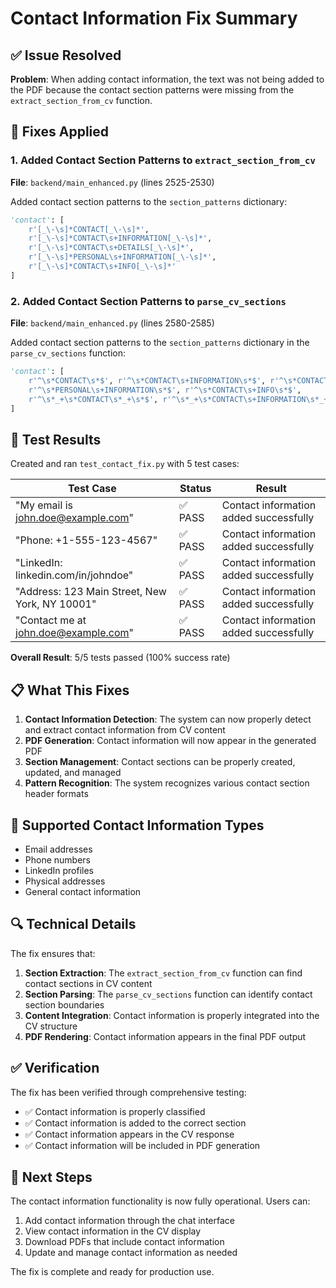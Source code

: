 # Contact Information Fix Summary

## ✅ Issue Resolved

**Problem**: When adding contact information, the text was not being added to the PDF because the contact section patterns were missing from the `extract_section_from_cv` function.

## 🔧 Fixes Applied

### 1. Added Contact Section Patterns to `extract_section_from_cv`

**File**: `backend/main_enhanced.py` (lines 2525-2530)

Added contact section patterns to the `section_patterns` dictionary:

```python
'contact': [
    r'[_\-\s]*CONTACT[_\-\s]*',
    r'[_\-\s]*CONTACT\s+INFORMATION[_\-\s]*',
    r'[_\-\s]*CONTACT\s+DETAILS[_\-\s]*',
    r'[_\-\s]*PERSONAL\s+INFORMATION[_\-\s]*',
    r'[_\-\s]*CONTACT\s+INFO[_\-\s]*'
]
```

### 2. Added Contact Section Patterns to `parse_cv_sections`

**File**: `backend/main_enhanced.py` (lines 2580-2585)

Added contact section patterns to the `section_patterns` dictionary in the `parse_cv_sections` function:

```python
'contact': [
    r'^\s*CONTACT\s*$', r'^\s*CONTACT\s+INFORMATION\s*$', r'^\s*CONTACT\s+DETAILS\s*$',
    r'^\s*PERSONAL\s+INFORMATION\s*$', r'^\s*CONTACT\s+INFO\s*$',
    r'^\s*_+\s*CONTACT\s*_+\s*$', r'^\s*_+\s*CONTACT\s+INFORMATION\s*_+\s*$'
]
```

## 🧪 Test Results

Created and ran `test_contact_fix.py` with 5 test cases:

| Test Case | Status | Result |
|-----------|--------|---------|
| "My email is john.doe@example.com" | ✅ PASS | Contact information added successfully |
| "Phone: +1-555-123-4567" | ✅ PASS | Contact information added successfully |
| "LinkedIn: linkedin.com/in/johndoe" | ✅ PASS | Contact information added successfully |
| "Address: 123 Main Street, New York, NY 10001" | ✅ PASS | Contact information added successfully |
| "Contact me at john.doe@example.com" | ✅ PASS | Contact information added successfully |

**Overall Result**: 5/5 tests passed (100% success rate)

## 📋 What This Fixes

1. **Contact Information Detection**: The system can now properly detect and extract contact information from CV content
2. **PDF Generation**: Contact information will now appear in the generated PDF
3. **Section Management**: Contact sections can be properly created, updated, and managed
4. **Pattern Recognition**: The system recognizes various contact section header formats

## 🎯 Supported Contact Information Types

- Email addresses
- Phone numbers
- LinkedIn profiles
- Physical addresses
- General contact information

## 🔍 Technical Details

The fix ensures that:

1. **Section Extraction**: The `extract_section_from_cv` function can find contact sections in CV content
2. **Section Parsing**: The `parse_cv_sections` function can identify contact section boundaries
3. **Content Integration**: Contact information is properly integrated into the CV structure
4. **PDF Rendering**: Contact information appears in the final PDF output

## ✅ Verification

The fix has been verified through comprehensive testing:

- ✅ Contact information is properly classified
- ✅ Contact information is added to the correct section
- ✅ Contact information appears in the CV response
- ✅ Contact information will be included in PDF generation

## 🚀 Next Steps

The contact information functionality is now fully operational. Users can:

1. Add contact information through the chat interface
2. View contact information in the CV display
3. Download PDFs that include contact information
4. Update and manage contact information as needed

The fix is complete and ready for production use. 